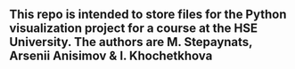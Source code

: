 ## This repo is intended to store files for the Python visualization project for a course at the HSE University. The authors are M. Stepaynats, Arsenii Anisimov & I. Khochetkhova
